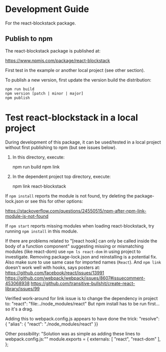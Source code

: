 # Development Guide

For the react-blockstack package.

## Publish to npm

The react-blockstack package is published at:

https://www.npmjs.com/package/react-blockstack

First test in the example or another local project (see other section).

To publish a new version, first update the version build the distribution:

    npm run build
    npm version [patch | minor | major]
    npm publish

# Test react-blockstack in a local project

During development of this package, it can be used/tested in a local project
without first publishing to npm (but see issues below).

1. In this directory, execute:

    npm run build
    npm link

2. In the dependent project top directory, execute:

    npm link react-blockstack

If `npm install` reports the module is not found, try deleting the package-lock.json or see this for other options:

https://stackoverflow.com/questions/24550515/npm-after-npm-link-module-is-not-found

If `npm start` reports missing modules when loading react-blockstack, try running `npm install` in this module.

If there are problems related to "[react hook] can only be called inside the body of a function component" suggesting missing or mismatching modules (like react-dom)
use `npm ls react-dom` in using project to investigate. Removing package-lock.json and
reinstalling is a potential fix. Also make sure to use same case for imported names (`React`). And `npm link` doesn't work well with hooks, says posters at:
https://github.com/facebook/react/issues/13991
https://github.com/webpack/webpack/issues/8607#issuecomment-453068938
https://github.com/transitive-bullshit/create-react-library/issues/99

Verified work-around for link issue is to change the dependency in project to:
"react": "file:../node_modules/react"
But npm install has to be run first... so it's a drag.

Adding this to webpack.config.js appears to have done the trick:
"resolve": { "alias": { "react": "./node_modules/react" }}

Other possibility:
"Solution was as simple as adding these lines to webpack.config.js:""
module.exports = {
    externals: [
        "react",
        "react-dom"
    ],
};
